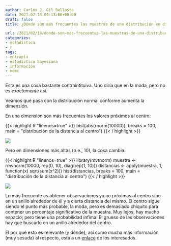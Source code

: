 ```yaml
---
author: Carlos J. Gil Bellosta
date: 2021-02-18 09:13:00+00:00
draft: false
title: ¿Dónde son más frecuentes las muestras de una distribución en dimensiones altas?

url: /2021/02/18/donde-son-mas-frecuentes-las-muestras-de-una-distribucion-en-dimensiones-altas/
categories:
- estadística
- r
tags:
- entropía
- estadística bayesiana
- información
- mcmc
---
```


Esta es una cosa bastante contraintituiva. Uno diría que en la moda, pero no es _exactamente_ así.

Veamos qué pasa con la distribución normal conforme aumenta la dimensión.

En una dimensión son más frecuentes los valores próximos al centro:

{{< highlight R "linenos=true" >}}
hist(abs(rnorm(10000)), breaks = 100,
    main = "distribución de la distancia al centro")
{{< / highlight >}}

![](/wp-uploads/2021/02/typical_set_n_1.png#center)

Pero en dimensiones más altas (p.e., 10), la cosa cambia:

{{< highlight R "linenos=true" >}}
library(mvtnorm)
muestra <- rmvnorm(10000, rep(0, 10),
    diag(rep(1, 10)))
distancias <- apply(muestra, 1,
    function(x) sqrt(sum(x^2)))
hist(distancias, breaks = 100,
     main = "distribución de la distancia al centro")
{{< / highlight >}}

![](/wp-uploads/2021/02/typical_set_n_10.png#center)

Lo más frecuente es obtener observaciones ya no próximas al centro sino en un anillo alrededor de él y a cierta distancia del mismo. El centro sigue siendo el punto más probable, la moda, pero es demasiado chiquito para contener un porcentaje significativo de la muestra. Muy lejos, hay mucho espacio; pero tiene una probabilidad ínfima. El grueso de las observaciones hay que buscarlo en un anillo alrededor del centro.

El por qué esto es relevante (y dónde), así como mucha más información (muy sesuda) al respecto, está a un [enlace](https://statmodeling.stat.columbia.edu/2020/08/02/the-typical-set-and-its-relevance-to-bayesian-computation/) de los interesados.
